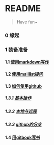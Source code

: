 # README

> Have fun~

### 0 缘起
### 1 装备准备
#### 1.1 [使用markdown写作](https://github.com/nora614/pythoncamp0/blob/master/howmd.md)
#### 1.2 [使用maillist提问](./Users/nora/Documents/pythoncamp0/source/part1/howmailist.md)
#### 1.3 [如何使用github](https://github.com/nora614/pythoncamp0/blob/master/githubbasicset.md)
##### 1.3.1 [基本操作](https://github.com/nora614/pythoncamp0/blob/master/howgithub1.md)
##### 1.3.2 [本地与远程](https://github.com/nora614/pythoncamp0/blob/master/howtopush.md)
##### 1.3.3 [github的分支](https://github.com/nora614/pythoncamp0/blob/master/howbranch.md)
#### 1.4 [用gitbook写书](./Users/nora/Documents/pythoncamp0/source/part3/howgitbook.md)